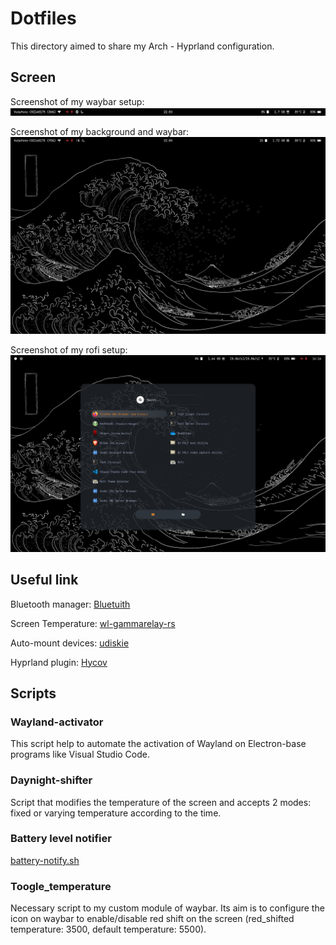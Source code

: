 # Dotfiles
This directory aimed to share my Arch - Hyprland configuration.

## Screen

Screenshot of my waybar setup:
![Screenshot waybar](Screen/waybar.png)

Screenshot of my background and waybar:
![Screenshot of home](Screen/desktop.png)

Screenshot of my rofi setup:
![Screen of Waybar and Rofi](Screen/rofi.png)

## Useful link

Bluetooth manager: 
[Bluetuith](https://github.com/darkhz/bluetuith)

Screen Temperature:
[wl-gammarelay-rs](https://github.com/MaxVerevkin/wl-gammarelay-rs)

Auto-mount devices:
[udiskie](https://github.com/coldfix/udiskie)

Hyprland plugin:
[Hycov](https://github.com/DreamMaoMao/hycov)

## Scripts

### Wayland-activator
This script help to automate the activation of Wayland on Electron-base programs like Visual Studio Code.
### Daynight-shifter
Script that modifies the temperature of the screen and accepts 2 modes: fixed or varying temperature according to the time.
### Battery level notifier
[battery-notify.sh](https://github.com/cybergaz/scripts/blob/main/hyprland/battery_notify.sh)
### Toogle_temperature
Necessary script to my custom module of waybar. Its aim is to configure the icon on waybar to enable/disable red shift on the screen (red_shifted temperature: 3500, default temperature: 5500).
